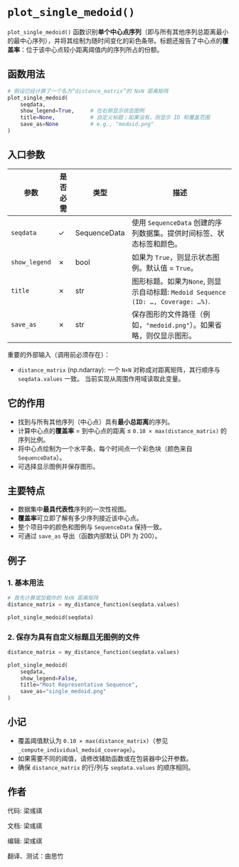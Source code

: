 # `plot_single_medoid()`

`plot_single_medoid()` 函数识别**单个中心点序列**（即与所有其他序列总距离最小的最中心序列），并将其绘制为随时间变化的彩色条带。标题还报告了中心点的**覆盖率**：位于该中心点较小距离阈值内的序列所占的份额。

## 函数用法

```python
# 假设已经计算了一个名为“distance_matrix”的 NxN 距离矩阵
plot_single_medoid(
    seqdata,
    show_legend=True,     # 在右侧显示状态图例
    title=None,           # 自定义标题；如果没有，则显示 ID 和覆盖范围
    save_as=None          # e.g., "medoid.png"
)
```

## 入口参数

| 参数          | 是否必需   | 类型         | 描述                                                                |
|---------------|-------------| ------------ |-------------------------------------------------------------------|
| `seqdata`     | ✓           | SequenceData | 使用 `SequenceData` 创建的序列数据集。提供时间标签、状态标签和颜色。                        |
| `show_legend` | ✗           | bool         | 如果为 `True`，则显示状态图例。默认值 = `True`。                                  |
| `title`       | ✗           | str          | 图形标题。如果为`None`, 则显示自动标题: `Medoid Sequence (ID: …, Coverage: …%)`. |
| `save_as`     | ✗           | str          | 保存图形的文件路径（例如，`"medoid.png"`）。如果省略，则仅显示图形。                           |

重要的外部输入（调用前必须存在）：

* `distance_matrix` (np.ndarray): 一个 `N×N` 对称成对距离矩阵，其行顺序与 `seqdata.values` 一致。
  当前实现从周围作用域读取此变量。

## 它的作用

* 找到与所有其他序列（中心点）具有**最小总距离**的序列。
* 计算中心点的**覆盖率** = 到中心点的距离 ≤ `0.10 × max(distance_matrix)` 的序列比例。
* 将中心点绘制为一个水平条，每个时间点一个彩色块（颜色来自 `SequenceData`）。
* 可选择显示图例并保存图形。

## 主要特点

* 数据集中**最具代表性**序列的一次性视图。
* **覆盖率**可立即了解有多少序列接近该中心点。
* 整个项目中的颜色和图例与 `SequenceData` 保持一致。
* 可通过 `save_as` 导出（函数内部默认 DPI 为 200）。

## 例子

### 1. 基本用法

```python
# 首先计算或加载你的 NxN 距离矩阵
distance_matrix = my_distance_function(seqdata.values)

plot_single_medoid(seqdata)
```

### 2. 保存为具有自定义标题且无图例的文件

```python
distance_matrix = my_distance_function(seqdata.values)

plot_single_medoid(
    seqdata,
    show_legend=False,
    title="Most Representative Sequence",
    save_as="single_medoid.png"
)
```

## 小记

* 覆盖阈值默认为 `0.10 × max(distance_matrix)`（参见 `_compute_individual_medoid_coverage`）。
* 如果需要不同的阈值，请修改辅助函数或在包装器中公开参数。
* 确保 `distance_matrix` 的行/列与 `seqdata.values` 的顺序相同。

## 作者

代码: 梁彧祺

文档: 梁彧祺

编辑: 梁彧祺

翻译、测试：曲思竹
